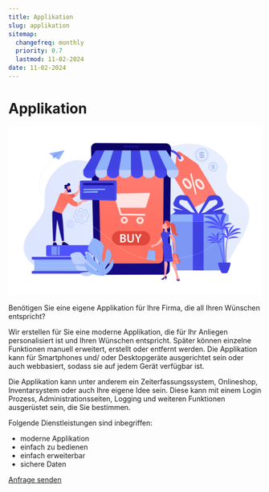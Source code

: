 ```yaml
---
title: Applikation
slug: applikation
sitemap:
  changefreq: monthly
  priority: 0.7
  lastmod: 11-02-2024
date: 11-02-2024
---
```


# Applikation

![Applikation](../_carousel/webshop.svg?resize=500)

Benötigen Sie eine eigene Applikation für Ihre Firma, die all Ihren Wünschen entspricht?

Wir erstellen für Sie eine moderne Applikation, die für Ihr Anliegen personalisiert ist und Ihren Wünschen entspricht. Später können einzelne Funktionen manuell erweitert, erstellt oder entfernt werden. Die Applikation kann für Smartphones und/ oder Desktopgeräte ausgerichtet sein oder auch webbasiert, sodass sie auf jedem Gerät verfügbar ist.

Die Applikation kann unter anderem ein Zeiterfassungssystem, Onlineshop, Inventarsystem oder auch Ihre eigene Idee sein. Diese kann mit einem Login Prozess, Administrationsseiten, Logging und weiteren Funktionen ausgerüstet sein, die Sie bestimmen.

Folgende Dienstleistungen sind inbegriffen:
- moderne Applikation
- einfach zu bedienen
- einfach erweiterbar
- sichere Daten

[Anfrage senden](/über/kontakt?classes=btn,btn-secondary,btn-lg)
